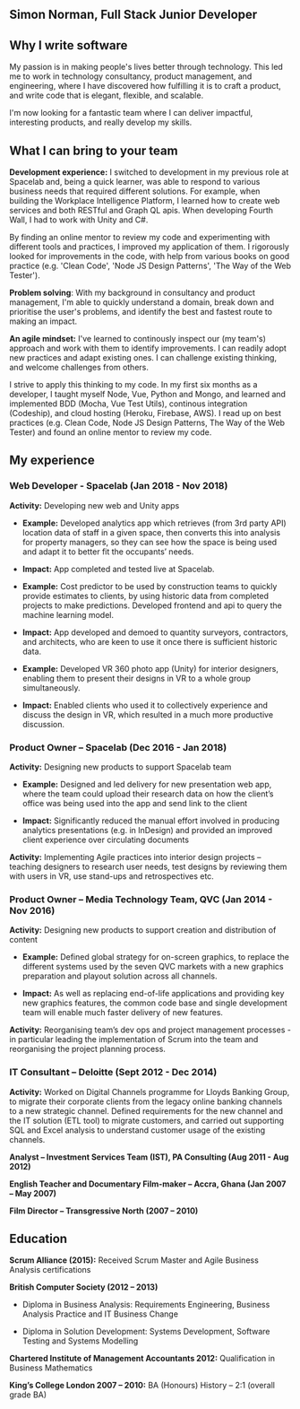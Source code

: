 ## Simon Norman, Full Stack Junior Developer


##  Why I write software


My passion is in making people's lives better through technology. This led me to work in technology consultancy, product management, and engineering, where I have discovered how fulfilling it is to craft a product, and write code that is elegant, flexible, and scalable. 

I'm now looking for a fantastic team where I can deliver impactful, interesting products, and really develop my skills. 



## What I can bring to your team

**Development experience:** I switched to development in my previous role at Spacelab and, being a quick learner, was able to respond to various business needs that required different solutions. For example, when building the Workplace Intelligence Platform, I learned how to create web services and both RESTful and Graph QL apis. When developing Fourth Wall, I had to work with Unity and C#.

By finding an online mentor to review my code and experimenting with different tools and practices, I improved my application of them. I rigorously looked for improvements in the code, with help from various books on good practice (e.g. 'Clean Code', 'Node JS Design Patterns', 'The Way of the Web Tester').

**Problem solving**: With my background in consultancy and product management, I'm able to quickly understand a domain, break down and prioritise the user's problems, and identify the best and fastest route to making an impact. 

**An agile mindset:** I've learned to continously inspect our (my team's) approach and work with them to identify improvements. I can readily adopt new practices and adapt existing ones. I can challenge existing thinking, and welcome challenges from others. 

I strive to apply this thinking to my code. In my first six months as a developer, I taught myself Node, Vue, Python and Mongo, and learned and implemented BDD (Mocha, Vue Test Utils), continous integration (Codeship), and cloud hosting (Heroku, Firebase, AWS). I read up on best practices (e.g. Clean Code, Node JS Design Patterns, The Way of the Web Tester) and found an online mentor to review my code. 



## My experience


### Web Developer - Spacelab (Jan 2018 - Nov 2018)

**Activity:** Developing new web and Unity apps

- **Example:** Developed analytics app which retrieves (from 3rd party API) location data of staff in a given space, then converts this into analysis for property managers, so they can see how the space is being used and adapt it to better fit the occupants’ needs.

- **Impact:** App completed and tested live at Spacelab.

- **Example:** Cost predictor to be used by construction teams to quickly provide estimates to clients, by using historic data from completed projects to make predictions. Developed frontend and api to query the machine learning model.

- **Impact:** App developed and demoed to quantity surveyors, contractors, and architects, who are keen to use it once there is sufficient historic data.

-	**Example:** Developed VR 360 photo app (Unity) for interior designers, enabling them to present their designs in VR to a whole group simultaneously. 

-	**Impact:** Enabled clients who used it to collectively experience and discuss the design in VR, which resulted in a much more productive discussion.


### Product Owner – Spacelab (Dec 2016 - Jan 2018)

**Activity:** Designing new products to support Spacelab team

-	**Example:** Designed and led delivery for new presentation web app, where the team could upload their research data on how the client’s office was being used into the app and send link to the client

-	**Impact:** Significantly reduced the manual effort involved in producing analytics presentations (e.g. in InDesign) and provided an improved client experience over circulating documents

**Activity:** Implementing Agile practices into interior design projects – teaching designers to research user needs, test designs by reviewing them with users in VR, use stand-ups and retrospectives etc.


### Product Owner – Media Technology Team, QVC (Jan 2014 - Nov 2016)

**Activity:** Designing new products to support creation and distribution of content

-	**Example:** Defined global strategy for on-screen graphics, to replace the different systems used by the seven QVC markets with a new graphics preparation and playout solution across all channels. 

-	**Impact:** As well as replacing end-of-life applications and providing key new graphics features, the common code base and single development team will enable much faster delivery of new features.

**Activity:** Reorganising team’s dev ops and project management processes - in particular leading the implementation of Scrum into the team and reorganising the project planning process.


### IT Consultant – Deloitte (Sept 2012 - Dec 2014)

**Activity:** Worked on Digital Channels programme for Lloyds Banking Group, to migrate their corporate clients from the legacy online banking channels to a new strategic channel. Defined requirements for the new channel and the IT solution (ETL tool) to migrate customers, and carried out supporting SQL and Excel analysis to understand customer usage of the existing channels.


**Analyst – Investment Services Team (IST), PA Consulting (Aug 2011 - Aug 2012)**

**English Teacher and Documentary Film-maker – Accra, Ghana	(Jan 2007 – May 2007)**

**Film Director – Transgressive North	(2007 – 2010)**


## Education

**Scrum Alliance (2015):** Received Scrum Master and Agile Business Analysis certifications

**British Computer Society	(2012 – 2013)**

 - Diploma in Business Analysis: Requirements Engineering, Business Analysis Practice and IT Business Change
 
 - Diploma in Solution Development: Systems Development, Software Testing and Systems Modelling
 
**Chartered Institute of Management Accountants	2012:** Qualification in Business Mathematics

**King’s College London	2007 – 2010:** BA (Honours) History – 2:1 (overall grade BA)
